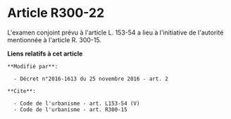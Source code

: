 # Article R300-22

L'examen conjoint prévu à l'article L. 153-54 a lieu à l'initiative de l'autorité mentionnée à l'article R. 300-15.

**Liens relatifs à cet article**

	**Modifié par**:

	  - Décret n°2016-1613 du 25 novembre 2016 - art. 2

	**Cite**:

	  - Code de l'urbanisme - art. L153-54 (V)
	  - Code de l'urbanisme - art. R300-15
